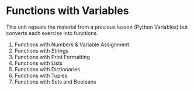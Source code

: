 # Functions with Variables

This unit repeats the material from a previous lesson (Python Variables) but converts each exercise into functions.

1. Functions with Numbers & Variable Assignment
2. Functions with Strings
3. Functions with Print Formatting
4. Functions with Lists
5. Functions with Dictionaries
6. Functions with Tuples
7. Functions with Sets and Booleans
